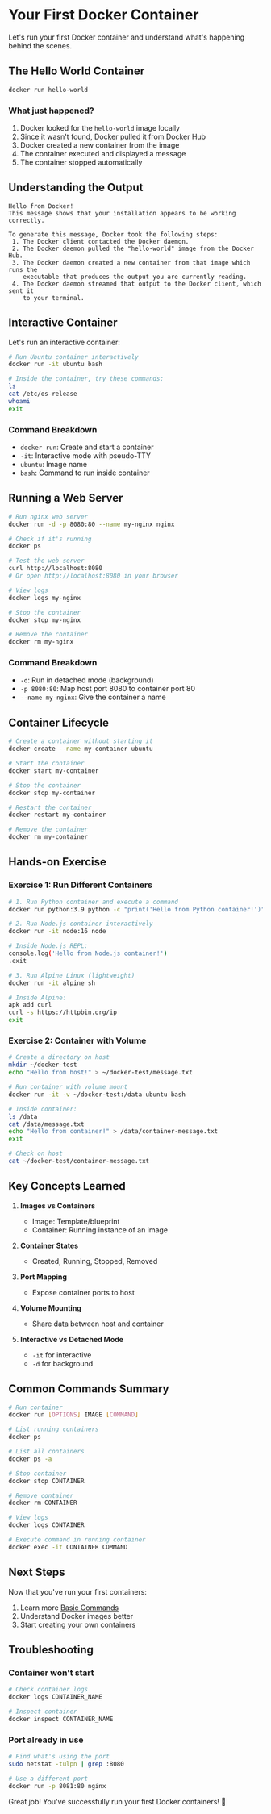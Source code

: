 # Your First Docker Container

Let's run your first Docker container and understand what's happening behind the scenes.

## The Hello World Container

```bash
docker run hello-world
```

### What just happened?

1. Docker looked for the `hello-world` image locally
2. Since it wasn't found, Docker pulled it from Docker Hub
3. Docker created a new container from the image
4. The container executed and displayed a message
5. The container stopped automatically

## Understanding the Output

```
Hello from Docker!
This message shows that your installation appears to be working correctly.

To generate this message, Docker took the following steps:
 1. The Docker client contacted the Docker daemon.
 2. The Docker daemon pulled the "hello-world" image from the Docker Hub.
 3. The Docker daemon created a new container from that image which runs the
    executable that produces the output you are currently reading.
 4. The Docker daemon streamed that output to the Docker client, which sent it
    to your terminal.
```

## Interactive Container

Let's run an interactive container:

```bash
# Run Ubuntu container interactively
docker run -it ubuntu bash

# Inside the container, try these commands:
ls
cat /etc/os-release
whoami
exit
```

### Command Breakdown
- `docker run`: Create and start a container
- `-it`: Interactive mode with pseudo-TTY
- `ubuntu`: Image name
- `bash`: Command to run inside container

## Running a Web Server

```bash
# Run nginx web server
docker run -d -p 8080:80 --name my-nginx nginx

# Check if it's running
docker ps

# Test the web server
curl http://localhost:8080
# Or open http://localhost:8080 in your browser

# View logs
docker logs my-nginx

# Stop the container
docker stop my-nginx

# Remove the container
docker rm my-nginx
```

### Command Breakdown
- `-d`: Run in detached mode (background)
- `-p 8080:80`: Map host port 8080 to container port 80
- `--name my-nginx`: Give the container a name

## Container Lifecycle

```bash
# Create a container without starting it
docker create --name my-container ubuntu

# Start the container
docker start my-container

# Stop the container
docker stop my-container

# Restart the container
docker restart my-container

# Remove the container
docker rm my-container
```

## Hands-on Exercise

### Exercise 1: Run Different Containers

```bash
# 1. Run Python container and execute a command
docker run python:3.9 python -c "print('Hello from Python container!')"

# 2. Run Node.js container interactively
docker run -it node:16 node

# Inside Node.js REPL:
console.log('Hello from Node.js container!')
.exit

# 3. Run Alpine Linux (lightweight)
docker run -it alpine sh

# Inside Alpine:
apk add curl
curl -s https://httpbin.org/ip
exit
```

### Exercise 2: Container with Volume

```bash
# Create a directory on host
mkdir ~/docker-test
echo "Hello from host!" > ~/docker-test/message.txt

# Run container with volume mount
docker run -it -v ~/docker-test:/data ubuntu bash

# Inside container:
ls /data
cat /data/message.txt
echo "Hello from container!" > /data/container-message.txt
exit

# Check on host
cat ~/docker-test/container-message.txt
```

## Key Concepts Learned

1. **Images vs Containers**
   - Image: Template/blueprint
   - Container: Running instance of an image

2. **Container States**
   - Created, Running, Stopped, Removed

3. **Port Mapping**
   - Expose container ports to host

4. **Volume Mounting**
   - Share data between host and container

5. **Interactive vs Detached Mode**
   - `-it` for interactive
   - `-d` for background

## Common Commands Summary

```bash
# Run container
docker run [OPTIONS] IMAGE [COMMAND]

# List running containers
docker ps

# List all containers
docker ps -a

# Stop container
docker stop CONTAINER

# Remove container
docker rm CONTAINER

# View logs
docker logs CONTAINER

# Execute command in running container
docker exec -it CONTAINER COMMAND
```

## Next Steps

Now that you've run your first containers:
1. Learn more [Basic Commands](../basic-commands/)
2. Understand Docker images better
3. Start creating your own containers

## Troubleshooting

### Container won't start
```bash
# Check container logs
docker logs CONTAINER_NAME

# Inspect container
docker inspect CONTAINER_NAME
```

### Port already in use
```bash
# Find what's using the port
sudo netstat -tulpn | grep :8080

# Use a different port
docker run -p 8081:80 nginx
```

Great job! You've successfully run your first Docker containers! 🎉

